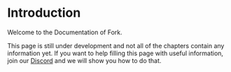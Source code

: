 # Introduction


Welcome to the Documentation of Fork.

This page is still under development and not all of the chapters contain 
any information yet. If you want to help filling this page with useful 
information, join our [Discord](https://discord.fork.gg) and we will show 
you how to do that.